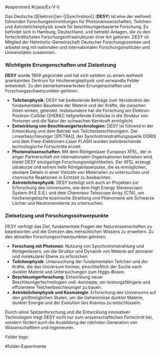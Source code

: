 #experiment #class/Ex-V-II 

Das Deutsche [[Elektron]]en-[[Synchrotron]] (**DESY**) ist eine der weltweit führenden Forschungseinrichtungen für Photonwissenschaften, Teilchen- und Astroteilchenphysik sowie für beschleunigerbasierte Forschung. Es befindet sich in Hamburg, Deutschland, und betreibt Anlagen, die zu den fortschrittlichsten Forschungsinfrastrukturen ihrer Art gehören. DESY ist Mitglied der Helmholtz-Gemeinschaft Deutscher Forschungszentren und arbeitet eng mit nationalen und internationalen Forschungsinstituten und Universitäten zusammen.

### Wichtigste Errungenschaften und Zielsetzung

**DESY** wurde 1959 gegründet und hat sich seitdem zu einem weltweit anerkannten Zentrum für Hochenergiephysik und verwandte Felder entwickelt. Zu den bemerkenswertesten Errungenschaften und Forschungsschwerpunkten gehören:

- **Teilchenphysik**: DESY hat bedeutende Beiträge zum Verständnis der fundamentalen Bausteine der Materie und der Kräfte, die zwischen ihnen wirken, geleistet. Insbesondere hat die Forschung am Elektron-Positron-Collider [[HERA]] tiefgreifende Einblicke in die Struktur von Protonen und die Natur der schwachen Kernkraft ermöglicht.
- **Entwicklung von Beschleunigertechnologien**: DESY ist führend in der Entwicklung und dem Betrieb von Teilchenbeschleunigern. Der Linearbeschleuniger [[PETRA]], der Synchrotronstrahlungsquelle DORIS und dem Freie-Elektronen-Laser FLASH wurden bahnbrechende technologische Fortschritte erzielt.
- **Photonwissenschaften**: Mit dem Röntgenlaser European XFEL, der in enger Partnerschaft mit internationalen Organisationen betrieben wird, bietet DESY einzigartige Forschungsmöglichkeiten. Der XFEL erzeugt ultrakurze und extrem helle Röntgenlaserpulse, die es ermöglichen, atomare Details in einer Vielzahl von Materialien zu untersuchen und chemische Reaktionen in Echtzeit zu beobachten.
- **Astroteilchenphysik**: DESY beteiligt sich auch an Projekten zur Erforschung des Universums, wie dem High Energy Stereoscopic System (H.E.S.S.) und dem Cherenkov Telescope Array (CTA), um hochenergetische kosmische Strahlung und Phänomene wie Schwarze Löcher und Neutronensterne zu untersuchen.

### Zielsetzung und Forschungsschwerpunkte

DESY verfolgt das Ziel, fundamentale Fragen der Naturwissenschaften zu beantworten und die Grenzen des menschlichen Wissens zu erweitern. Zu den aktuellen Forschungsschwerpunkten gehören:

- **Forschung mit Photonen**: Nutzung von Synchrotronstrahlung und Röntgenlasern, um die Struktur und Dynamik von Materie auf atomarer und molekularer Ebene zu erforschen.
- **Teilchenphysik**: Untersuchung der fundamentalen Teilchen und der Kräfte, die das Universum formen, einschließlich der Suche nach dunkler Materie und Untersuchungen zum Higgs-Boson.
- **Beschleunigerforschung**: Entwicklung neuer Beschleunigertechnologien und -konzepte, um leistungsfähigere und effizientere Teilchenbeschleuniger zu bauen.
- **Astroteilchenphysik und Kosmologie**: Erforschung des Universums auf den größtmöglichen Skalen, um die Geheimnisse dunkler Materie, dunkler Energie und der Evolution des Kosmos zu entschlüsseln.

Durch seine Spitzenforschung und die Entwicklung innovativer Technologien trägt DESY nicht nur zum wissenschaftlichen Fortschritt bei, sondern fördert auch die Ausbildung der nächsten Generation von Wissenschaftlern und Ingenieuren.


 *Folder tags:*

#folder-Experimente